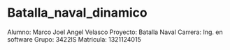 # Batalla_naval_dinamico
Alumno: Marco Joel Angel Velasco
Proyecto: Batalla Naval
Carrera: Ing. en software
Grupo: 3422IS
Matricula: 1321124015
